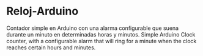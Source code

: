 # Reloj-Arduino

Contador simple en Arduino con una alarma configurable que suena durante un minuto en determinadas horas y minutos. 
Simple Arduino Clock counter, with a configurable alarm that will ring for a minute when the clock reaches certain hours and minutes.
